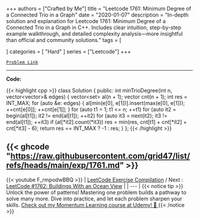 
+++
authors = ["Crafted by Me"]
title = "Leetcode 1761: Minimum Degree of a Connected Trio in a Graph"
date = "2020-01-07"
description = "In-depth solution and explanation for Leetcode 1761: Minimum Degree of a Connected Trio in a Graph in C++. Includes clear intuition, step-by-step example walkthrough, and detailed complexity analysis—more insightful than official and community solutions."
tags = [
    
]
categories = [
    "Hard"
]
series = ["Leetcode"]
+++



[`Problem Link`](https://leetcode.com/problems/minimum-degree-of-a-connected-trio-in-a-graph/description/)

---

**Code:**

{{< highlight cpp >}}
class Solution {
public:
    int minTrioDegree(int n, vector<vector<int>>& edges) {
        vector<set<int>> al(n + 1);
    vector<int> cnt(n + 1);
    int res = INT_MAX;
    for (auto &e: edges) {
        al[min(e[0], e[1])].insert(max(e[0], e[1]));
        ++cnt[e[0]];
        ++cnt[e[1]];
    }
    for (auto t1 = 1; t1 <= n; ++t1)
        for (auto it2 = begin(al[t1]); it2 != end(al[t1]); ++it2)
            for (auto it3 = next(it2); it3 != end(al[t1]); ++it3)
                if (al[*it2].count(*it3))
                    res = min(res, cnt[t1] + cnt[*it2] + cnt[*it3] - 6);
    return res == INT_MAX ? -1 : res;
    }
};
{{< /highlight >}}

{{< ghcode "https://raw.githubusercontent.com/grid47/list/refs/heads/main/exp/1761.md" >}}
---
{{< youtube F_rmpodwBBQ >}}
| [LeetCode Exercise Compilation](https://grid47.xyz/leetcode/) / Next : [LeetCode #1762: Buildings With an Ocean View](https://grid47.xyz/posts/leetcode_1762) |
| --- |
{{< notice tip >}}
Unlock the power of patterns! Mastering one problem builds a pathway to solve many more. Dive into practice, and let each problem sharpen your skills. [Check out my Momentum Learning course at Udemy! 🚀 ](https://www.udemy.com/course/algorithms-and-data-structures-in-cpp/)
{{< /notice >}}

